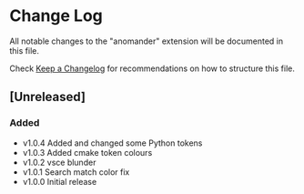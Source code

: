 # Change Log

All notable changes to the "anomander" extension will be documented in this file.

Check [Keep a Changelog](http://keepachangelog.com/) for recommendations on how to structure this file.

## [Unreleased]

### Added

- v1.0.4 Added and changed some Python tokens
- v1.0.3 Added cmake token colours
- v1.0.2 vsce blunder
- v1.0.1 Search match color fix
- v1.0.0 Initial release
